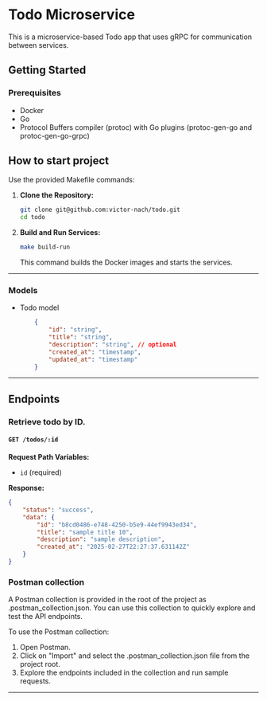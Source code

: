 # Todo Microservice

This is a microservice-based Todo app that uses gRPC for communication between services.

## Getting Started

### Prerequisites

- Docker
- Go
- Protocol Buffers compiler (protoc) with Go plugins (protoc-gen-go and protoc-gen-go-grpc)

## How to start project

Use the provided Makefile commands:

1. **Clone the Repository:**

   ```bash
   git clone git@github.com:victor-nach/todo.git
   cd todo
   ```

2. **Build and Run Services:**

   ```bash
   make build-run
   ```

   This command builds the Docker images and starts the services.

---

### Models
- Todo model
    ```json
        {
            "id": "string",
            "title": "string",
            "description": "string", // optional
            "created_at": "timestamp",
            "updated_at": "timestamp"
        }
    ```

---

## Endpoints

### Retrieve todo by ID.

#### `GET /todos/:id`

**Request Path Variables:**

- `id` (required)

**Response:**

```json
{
    "status": "success",
    "data": {
        "id": "b8cd0486-e748-4250-b5e9-44ef9943ed34",
        "title": "sample title 10",
        "description": "sample description",
        "created_at": "2025-02-27T22:27:37.631142Z"
    }
}
```

### **Postman collection**

A Postman collection is provided in the root of the project as .postman_collection.json. You can use this collection to quickly explore and test the API endpoints.

To use the Postman collection:

1. Open Postman.
2. Click on "Import" and select the .postman_collection.json file from the project root.
3. Explore the endpoints included in the collection and run sample requests.

---

